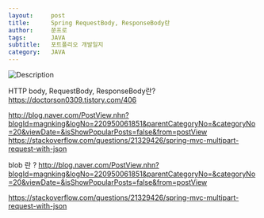 ```yaml
---
layout:     post
title:      Spring RequestBody, ResponseBody란
author:     쭌프로
tags:       JAVA
subtitle:   포트폴리오 개발일지
category:   JAVA
---
```


<!-- Start Writing Below in Markdown -->

![Description](https://alalstjr.github.io/jjunpro.github.io/img/java_bg.png)

HTTP body, RequestBody, ResponseBody란?
https://doctorson0309.tistory.com/406

http://blog.naver.com/PostView.nhn?blogId=magnking&logNo=220950061851&parentCategoryNo=&categoryNo=20&viewDate=&isShowPopularPosts=false&from=postView
https://stackoverflow.com/questions/21329426/spring-mvc-multipart-request-with-json

blob 란 ?
http://blog.naver.com/PostView.nhn?blogId=magnking&logNo=220950061851&parentCategoryNo=&categoryNo=20&viewDate=&isShowPopularPosts=false&from=postView


https://stackoverflow.com/questions/21329426/spring-mvc-multipart-request-with-json

